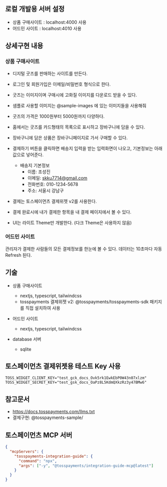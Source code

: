 ## 로컬 개발용 서버 설정
- 상품 구매사이트 : localhost:4000 사용
- 어드민 사이트 : localhost:4010 사용

## 상세구현 내용

### 상품 구매사이트
- 디지털 굿즈를 판매하는 사이트를 만든다.
- 로그인 및 회원가입은 이메일/비밀번호 형식으로 한다.
- 굿즈는 이미지이며 구매시에 고화질 이미지를 다운로드 받을 수 있다.
- 샘플로 사용할 이미지는 @sample-images 에 있는 이미지들을 사용해줘
- 굿즈의 가격은 1000원부터 5000원까지 다양하다.
- 홈에서는 굿즈를 카드형태의 목록으로 표시하고 장바구니에 담을 수 있다.
- 장바구니에 담은 상품은 장바구니페이지로 가서 구매할 수 있다.
- 결제하기 버튼을 클릭하면 배송지 입력을 받는 입력화면이 나오고, 기본정보는 아래값으로 넣어준다.
    - 배송지 기본정보
        - 이름: 조성진
        - 이메일: skku7714@gmail.com
        - 전화번호: 010-1234-5678
        - 주소: 서울시 강남구

- 결제는 토스페이먼츠 결제위젯 v2를 사용한다.
- 결제 완료시에 내가 결제한 항목을 내 결제 페이지에서 볼 수 있다.
- UI는 라이트 Theme만 개발한다. (다크 Theme은 사용하지 않음)

### 어드민 사이트

관리자가 결제한 사람들의 모든 결제정보를 한눈에 볼 수 있다.
데이터는 10초마다 자동 Refresh 된다.


## 기술

- 상품 구매사이트
    - nextjs, typescript, tailwindcss
    - tosspayments 결제위젯 v2: @tosspayments/tosspayments-sdk 패키지를 직접 설치하여 사용

- 어드민 사이트
    - nextjs, typescript, tailwindcss

- database 서버
    - sqlite


## 토스페이먼츠 결제위젯용 테스트 Key 사용

```
TOSS_WIDGET_CLIENT_KEY="test_gck_docs_Ovk5rk1EwkEbP0W43n07xlzm"
TOSS_WIDGET_SECRET_KEY="test_gsk_docs_OaPz8L5KdmQXkzRz3y47BMw6"
```

## 참고문서

- https://docs.tosspayments.com/llms.txt
- 결제구현: @tosspayments-sample/


## 토스페이먼츠 MCP 서버

```json
{
  "mcpServers": {
    "tosspayments-integration-guide": {
      "command": "npx",
      "args": ["-y", "@tosspayments/integration-guide-mcp@latest"]
    }
  }
}
```
